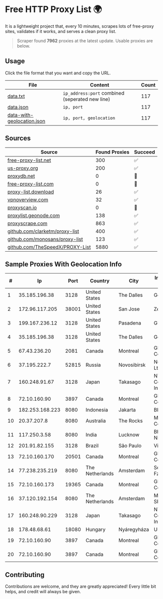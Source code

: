 
# Free HTTP Proxy List 🌍

It is a lightweight project that, every 10 minutes, scrapes lots of free-proxy sites, validates if it works, and serves a clean proxy list.


> Scraper found **7962** proxies at the latest update. Usable proxies are below.

## Usage

Click the file format that you want and copy the URL.


|File|Content|Count|
|----|-------|-----|
|[data.txt](https://raw.githubusercontent.com/themiralay/Proxy-List-World/master/data.txt)|`ip_address:port` combined (seperated new line)|117|
|[data.json](https://raw.githubusercontent.com/themiralay/Proxy-List-World/master/data.json)|`ip, port`|117|
|[data-with-geolocation.json](https://raw.githubusercontent.com/themiralay/Proxy-List-World/master/data-with-geolocation.json)|`ip, port, geolocation`|117|

## Sources

|Source|Found Proxies|Succeed|
|------|-------------|-------|
|[free-proxy-list.net](https://free-proxy-list.net)|300|✅|
|[us-proxy.org](https://www.us-proxy.org)|200|✅|
|[proxydb.net](http://proxydb.net)|0|🚫|
|[free-proxy-list.com](https://free-proxy-list.com/?page=&port=&type%5B%5D=http&type%5B%5D=https&up_time=0&search=Search)|0|🚫|
|[proxy-list.download](https://www.proxy-list.download/HTTP)|26|✅|
|[vpnoverview.com](https://vpnoverview.com/privacy/anonymous-browsing/free-proxy-servers)|32|✅|
|[proxyscan.io](https://www.proxyscan.io)|0|🚫|
|[proxylist.geonode.com](https://proxylist.geonode.com/api/proxy-list?limit=300&page=1&sort_by=lastChecked&sort_type=desc&protocols=http,https)|138|✅|
|[proxyscrape.com](https://api.proxyscrape.com/v2/?request=displayproxies&protocol=http&timeout=10000&country=all&ssl=all&anonymity=all)|863|✅|
|[github.com/clarketm/proxy-list](https://raw.githubusercontent.com/clarketm/proxy-list/master/proxy-list-raw.txt)|400|✅|
|[github.com/monosans/proxy-list](https://raw.githubusercontent.com/monosans/proxy-list/main/proxies/http.txt)|123|✅|
|[github.com/TheSpeedX/PROXY-List](https://raw.githubusercontent.com/TheSpeedX/PROXY-List/master/http.txt)|5880|✅|


## Sample Proxies With Geolocation Info

|#|Ip|Port|Country|City|Internet Service Provider|
|-|--|----|-------|----|-------------------------|
|1|35.185.196.38|3128|United States|The Dalles|Google LLC|
|2|172.96.117.205|38001|United States|San Jose|Zenlayer Inc|
|3|199.167.236.12|3128|United States|Pasadena|GLOBAL IT|
|4|35.185.196.38|3128|United States|The Dalles|Google LLC|
|5|67.43.236.20|2081|Canada|Montreal|GloboTech Communications|
|6|37.195.222.7|52815|Russia|Novosibirsk|Novotelecom Ltd.|
|7|160.248.91.67|3128|Japan|Takasago|NTT PC Communications, Inc.|
|8|72.10.160.90|3897|Canada|Montreal|GloboTech Communications|
|9|182.253.168.223|8080|Indonesia|Jakarta|BIZNET|
|10|20.37.207.8|8080|Australia|The Rocks|Microsoft Corporation|
|11|117.250.3.58|8080|India|Lucknow|Bharat Sanchar Nigam Ltd|
|12|201.91.82.155|3128|Brazil|São Paulo|Vivo|
|13|72.10.160.170|20501|Canada|Montreal|GloboTech Communications|
|14|77.238.235.219|8080|The Netherlands|Amsterdam|Servers Tech Fzco|
|15|72.10.160.173|19365|Canada|Montreal|GloboTech Communications|
|16|37.120.192.154|8080|The Netherlands|Amsterdam|M247 Europe SRL|
|17|160.248.90.229|3128|Japan|Takasago|NTT PC Communications, Inc.|
|18|178.48.68.61|18080|Hungary|Nyáregyháza|UPC|
|19|72.10.160.90|3897|Canada|Montreal|GloboTech Communications|
|20|72.10.160.90|3897|Canada|Montreal|GloboTech Communications|



## Contributing

Contributions are welcome, and they are greatly appreciated! Every
little bit helps, and credit will always be given.

